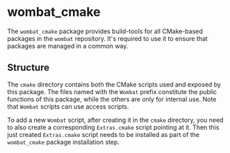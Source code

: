 # wombat_cmake

The `wombat_cmake` package provides build-tools for all CMake-based packages in the `wombat` repository.
It's required to use it to ensure that packages are managed in a common way.

## Structure

The `cmake` directory contains both the CMake scripts used and exposed by this package.
The files named with the `Wombat` prefix constitute the public functions of this package, while the others are only for internal use.
Note that `Wombat` scripts can use access scripts.

To add a new `Wombat` script, after creating it in the `cmake` directory, you need to also create a corresponding `Extras.cmake` script pointing at it.
Then this just created `Extras.cmake` script needs to be installed as part of the `wombat_cmake` package installation step.
